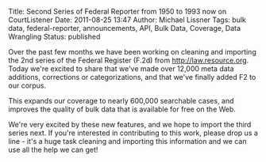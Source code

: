 Title:  Second Series of Federal Reporter from 1950 to 1993 now on CourtListener
Date: 2011-08-25 13:47
Author: Michael Lissner
Tags: bulk data, federal-reporter, announcements, API, Bulk Data, Coverage, Data Wrangling
Status: published

Over the past few months we have been working on cleaning and importing
the 2nd series of the Federal Register (F.2d) from
http://law.resource.org. Today we're excited to share that we've made
over 12,000 meta data additions, corrections or categorizations, and
that we've finally added F2 to our corpus.

This expands our coverage to nearly 600,000 searchable cases, and
improves the quality of bulk data that is available for free on the Web.

We're very excited by these new features, and we hope to import the
third series next. If you're interested in contributing to this work,
please drop us a line - it's a huge task cleaning and importing this
information and we can use all the help we can get!

